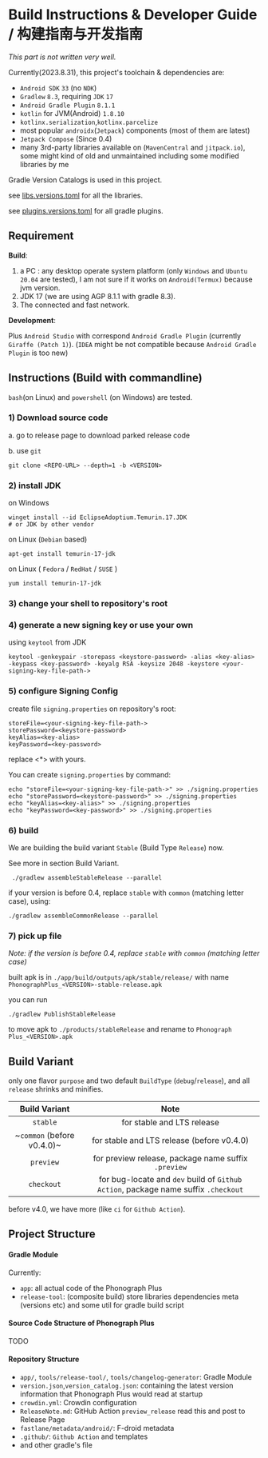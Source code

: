 # **Build Instructions & Developer Guide** / **构建指南与开发指南**

_This part is not written very well._

Currently(2023.8.31), this project's toolchain & dependencies are:

- `Android SDK` `33` (no `NDK`)
- `Gradlew` `8.3`, requiring `JDK` `17`
- `Android Gradle Plugin` `8.1.1`
- `kotlin` for JVM(Android) `1.8.10`
- `kotlinx.serialization`,`kotlinx.parcelize`
- most popular `androidx`(`Jetpack`) components (most of them are latest)
- `Jetpack Compose` (Since 0.4)
- many 3rd-party libraries available on (`MavenCentral` and `jitpack.io`), some might kind of old and unmaintained
  including some modified libraries by me

Gradle Version Catalogs is used in this project.

see [libs.versions.toml](../gradle/libs.versions.toml) for all the libraries.

see [plugins.versions.toml](../gradle/plugins.versions.toml) for all gradle plugins.

## **Requirement**

**Build**:

1. a PC : any desktop operate system platform (only `Windows` and `Ubuntu 20.04` are tested), I am not sure if it works
   on `Android(Termux)` because jvm version.
2. JDK 17 (we are using AGP 8.1.1 with gradle 8.3).
3. The connected and fast network.

**Development**:

Plus `Android Studio` with correspond `Android Gradle Plugin` (currently `Giraffe (Patch 1)`). 
(`IDEA` might be not compatible because `Android Gradle Plugin` is too new)

## **Instructions (Build with commandline)**

`bash`(on Linux) and `powershell` (on Windows) are tested.

### 1) Download source code

a. go to release page to download parked release code

b. use `git`

```shell
git clone <REPO-URL> --depth=1 -b <VERSION>
```

### 2) install JDK

on Windows

```shell
winget install --id EclipseAdoptium.Temurin.17.JDK
# or JDK by other vendor
```

on Linux (`Debian` based)

```shell
apt-get install temurin-17-jdk
```

on Linux ( `Fedora` / `RedHat` / `SUSE` )

```shell
yum install temurin-17-jdk
```

### 3) change your shell to repository's root

### 4) generate a new signing key or use your own

using `keytool` from JDK

```shell
keytool -genkeypair -storepass <keystore-password> -alias <key-alias> -keypass <key-password> -keyalg RSA -keysize 2048 -keystore <your-signing-key-file-path->
```

### 5) configure Signing Config

create file `signing.properties` on repository's root:

```properties
storeFile=<your-signing-key-file-path->
storePassword=<keystore-password>
keyAlias=<key-alias>
keyPassword=<key-password>
```

replace <\*> with yours.

You can create `signing.properties` by command:

```shell
echo "storeFile=<your-signing-key-file-path->" >> ./signing.properties
echo "storePassword=<keystore-password>" >> ./signing.properties
echo "keyAlias=<key-alias>" >> ./signing.properties
echo "keyPassword=<key-password>" >> ./signing.properties
```

### 6) build

We are building the build variant `Stable` (Build Type `Release`) now.

See more in section Build Variant.

```shell
 ./gradlew assembleStableRelease --parallel
```

if your version is before 0.4, replace `stable` with `common` (matching letter case), using:

```shell
./gradlew assembleCommonRelease --parallel
```

### 7) pick up file

_Note: if the version is before 0.4, replace `stable` with `common` (matching letter case)_

built apk is in `./app/build/outputs/apk/stable/release/` with name `PhonographPlus_<VERSION>-stable-release.apk`

you can run

```shell
./gradlew PublishStableRelease
```

to move apk to `./products/stableRelease` and rename to `Phonograph Plus_<VERSION>.apk`

## Build Variant

only one flavor `purpose` and two default `BuildType` (`debug`/`release`), and all `release` shrinks and minifies.

|       Build Variant        |                                        Note                                        |
|:--------------------------:|:----------------------------------------------------------------------------------:|
|          `stable`          |                             for stable and LTS release                             |
| ~`common` (before v0.4.0)~ |                     for stable and LTS release (before v0.4.0)                     |
|         `preview`          |                for preview release, package name suffix `.preview`                 |
|         `checkout`         | for bug-locate and `dev` build of `Github Action`, package name suffix `.checkout` |

before v4.0, we have more (like `ci` for `Github Action`).

## Project Structure

#### Gradle Module

Currently:

- `app`: all actual code of the Phonograph Plus
- `release-tool`: (composite build) store libraries dependencies meta (versions etc) and some util for gradle build
  script

#### Source Code Structure of Phonograph Plus

TODO

#### Repository Structure

- `app/`, `tools/release-tool/`, `tools/changelog-generator`: Gradle Module
- `version.json`,`version_catalog.json`: containing the latest version information that Phonograph Plus would read at
  startup
- `crowdin.yml`: Crowdin configuration
- `ReleaseNote.md`: GitHub Action `preview_release` read this and post to Release Page
- `fastlane/metadata/android/`: F-droid metadata
- `.github/`: `Github Action` and templates
- and other gradle's file
